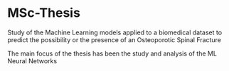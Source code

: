 # MSc-Thesis
Study of the Machine Learning models applied to a biomedical dataset to predict the possibility or the presence of an Osteoporotic Spinal Fracture

The main focus of the thesis has been the study and analysis of the ML Neural Networks
